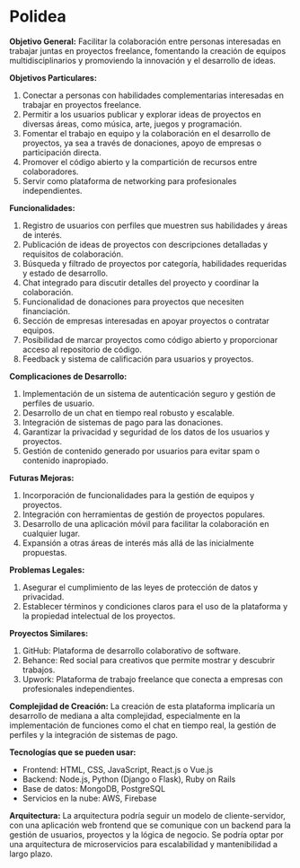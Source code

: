 # Polidea

**Objetivo General:**
Facilitar la colaboración entre personas interesadas en trabajar juntas en proyectos freelance, fomentando la creación de equipos multidisciplinarios y promoviendo la innovación y el desarrollo de ideas.

**Objetivos Particulares:**
1. Conectar a personas con habilidades complementarias interesadas en trabajar en proyectos freelance.
2. Permitir a los usuarios publicar y explorar ideas de proyectos en diversas áreas, como música, arte, juegos y programación.
3. Fomentar el trabajo en equipo y la colaboración en el desarrollo de proyectos, ya sea a través de donaciones, apoyo de empresas o participación directa.
4. Promover el código abierto y la compartición de recursos entre colaboradores.
5. Servir como plataforma de networking para profesionales independientes.

**Funcionalidades:**
1. Registro de usuarios con perfiles que muestren sus habilidades y áreas de interés.
2. Publicación de ideas de proyectos con descripciones detalladas y requisitos de colaboración.
3. Búsqueda y filtrado de proyectos por categoría, habilidades requeridas y estado de desarrollo.
4. Chat integrado para discutir detalles del proyecto y coordinar la colaboración.
5. Funcionalidad de donaciones para proyectos que necesiten financiación.
6. Sección de empresas interesadas en apoyar proyectos o contratar equipos.
7. Posibilidad de marcar proyectos como código abierto y proporcionar acceso al repositorio de código.
8. Feedback y sistema de calificación para usuarios y proyectos.

**Complicaciones de Desarrollo:**
1. Implementación de un sistema de autenticación seguro y gestión de perfiles de usuario.
2. Desarrollo de un chat en tiempo real robusto y escalable.
3. Integración de sistemas de pago para las donaciones.
4. Garantizar la privacidad y seguridad de los datos de los usuarios y proyectos.
5. Gestión de contenido generado por usuarios para evitar spam o contenido inapropiado.

**Futuras Mejoras:**
1. Incorporación de funcionalidades para la gestión de equipos y proyectos.
2. Integración con herramientas de gestión de proyectos populares.
3. Desarrollo de una aplicación móvil para facilitar la colaboración en cualquier lugar.
4. Expansión a otras áreas de interés más allá de las inicialmente propuestas.

**Problemas Legales:**
1. Asegurar el cumplimiento de las leyes de protección de datos y privacidad.
2. Establecer términos y condiciones claros para el uso de la plataforma y la propiedad intelectual de los proyectos.

**Proyectos Similares:**
1. GitHub: Plataforma de desarrollo colaborativo de software.
2. Behance: Red social para creativos que permite mostrar y descubrir trabajos.
3. Upwork: Plataforma de trabajo freelance que conecta a empresas con profesionales independientes.

**Complejidad de Creación:**
La creación de esta plataforma implicaría un desarrollo de mediana a alta complejidad, especialmente en la implementación de funciones como el chat en tiempo real, la gestión de perfiles y la integración de sistemas de pago.

**Tecnologías que se pueden usar:**
- Frontend: HTML, CSS, JavaScript, React.js o Vue.js
- Backend: Node.js, Python (Django o Flask), Ruby on Rails
- Base de datos: MongoDB, PostgreSQL
- Servicios en la nube: AWS, Firebase

**Arquitectura:**
La arquitectura podría seguir un modelo de cliente-servidor, con una aplicación web frontend que se comunique con un backend para la gestión de usuarios, proyectos y la lógica de negocio. Se podría optar por una arquitectura de microservicios para escalabilidad y mantenibilidad a largo plazo.
